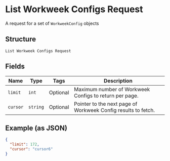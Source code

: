
# List Workweek Configs Request

A request for a set of `WorkweekConfig` objects

## Structure

`List Workweek Configs Request`

## Fields

| Name | Type | Tags | Description |
|  --- | --- | --- | --- |
| `limit` | `int` | Optional | Maximum number of Workweek Configs to return per page. |
| `cursor` | `string` | Optional | Pointer to the next page of Workweek Config results to fetch. |

## Example (as JSON)

```json
{
  "limit": 172,
  "cursor": "cursor6"
}
```

